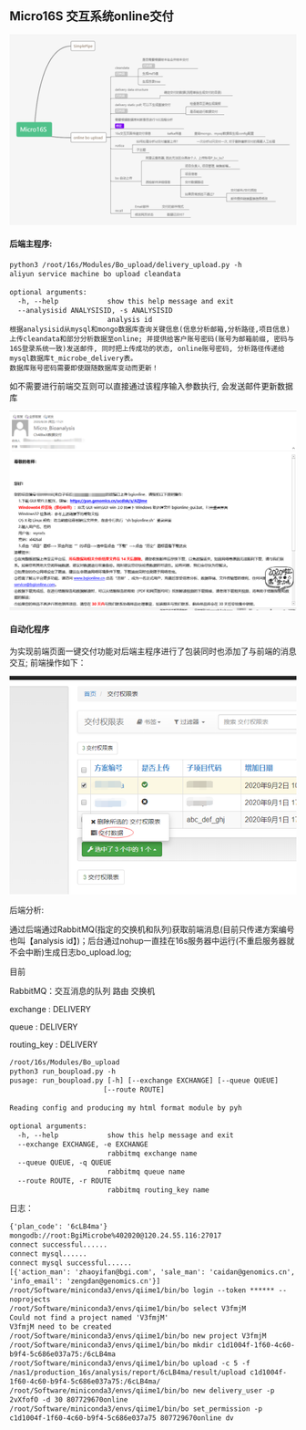 ## Micro16S 交互系统online交付

![](./online_upload.png)

#### 后端主程序: 

```shell
python3 /root/16s/Modules/Bo_upload/delivery_upload.py -h
aliyun service machine bo upload cleandata

optional arguments:
  -h, --help            show this help message and exit
  --analysisid ANALYSISID, -s ANALYSISID
                        analysis id
根据analysisid从mysql和mongo数据库查询关键信息(信息分析邮箱,分析路径,项目信息)上传cleandata和部分分析数据至online; 并提供给客户账号密码(账号为邮箱前缀, 密码与16S登录系统一致)发送邮件, 同时把上传成功的状态, online账号密码, 分析路径传递给mysql数据库t_microbe_delivery表。
数据库账号密码需要即使跟随数据库变动而更新！
```

如不需要进行前端交互则可以直接通过该程序输入参数执行, 会发送邮件更新数据库

![](./email.png)



#### 自动化程序

为实现前端页面一键交付功能对后端主程序进行了包装同时也添加了与前端的消息交互; 前端操作如下：

![](./web.png)

后端分析:

通过后端通过RabbitMQ(指定的交换机和队列)获取前端消息(目前只传递方案编号也叫【analysis id】)；后台通过nohup一直挂在16s服务器中运行(不重启服务器就不会中断)生成日志bo_upload.log; 

目前

RabbitMQ：交互消息的队列 路由 交换机

exchange : DELIVERY

queue : DELIVERY

routing_key : DELIVERY

```
/root/16s/Modules/Bo_upload
python3 run_boupload.py -h
pusage: run_boupload.py [-h] [--exchange EXCHANGE] [--queue QUEUE]
                       [--route ROUTE]

Reading config and producing my html format module by pyh

optional arguments:
  -h, --help            show this help message and exit
  --exchange EXCHANGE, -e EXCHANGE
                        rabbitmq exchange name
  --queue QUEUE, -q QUEUE
                        rabbitmq queue name
  --route ROUTE, -r ROUTE
                        rabbitmq routing_key name

```

日志：

```shell
{'plan_code': '6cLB4ma'}
mongodb://root:BgiMicrobe%402020@120.24.55.116:27017
connect successful......
connect mysql......
connect mysql successful......
[{'action_man': 'zhaoyifan@bgi.com', 'sale_man': 'caidan@genomics.cn', 'info_email': 'zengdan@genomics.cn'}]
/root/Software/miniconda3/envs/qiime1/bin/bo login --token ****** --noprojects
/root/Software/miniconda3/envs/qiime1/bin/bo select V3fmjM
Could not find a project named 'V3fmjM'
V3fmjM need to be created
/root/Software/miniconda3/envs/qiime1/bin/bo new project V3fmjM
/root/Software/miniconda3/envs/qiime1/bin/bo mkdir c1d1004f-1f60-4c60-b9f4-5c686e037a75:/6cLB4ma
/root/Software/miniconda3/envs/qiime1/bin/bo upload -c 5 -f /nas1/production_16s/analysis/report/6cLB4ma/result/upload c1d1004f-1f60-4c60-b9f4-5c686e037a75:/6cLB4ma/
/root/Software/miniconda3/envs/qiime1/bin/bo new delivery_user -p 2vXfofO -d 30 807729670online
/root/Software/miniconda3/envs/qiime1/bin/bo set_permission -p c1d1004f-1f60-4c60-b9f4-5c686e037a75 807729670online dv
```

